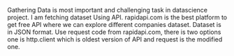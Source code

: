 Gathering Data is most important and challenging task in datascience project. I am fetching dataset Using API.
rapidapi.com is the best platform to get free API where we can explore different companies dataset. 
Dataset is in JSON format.
Use request code from rapidapi.com, there is two options one is http.client which is oldest version of API and request is the modified one.

